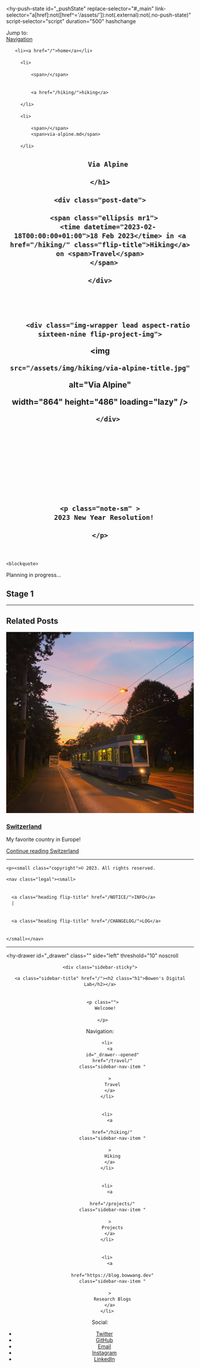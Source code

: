 <!DOCTYPE html>
<html lang="en">







<head>
  




  <meta name="robots" content="noindex">



  
    
<!-- Begin Jekyll SEO tag v2.8.0 -->
<title>Via Alpine | Bowen’s Digital Lab</title>
<meta name="generator" content="Jekyll v3.9.3" />
<meta property="og:title" content="Via Alpine" />
<meta name="author" content="Bowen Wang" />
<meta property="og:locale" content="en" />
<meta name="description" content="2023 New Year Resolution!" />
<meta property="og:description" content="2023 New Year Resolution!" />
<link rel="canonical" href="https://bowwang.dev/hiking/via-alpine.md" />
<meta property="og:url" content="https://bowwang.dev/hiking/via-alpine.md" />
<meta property="og:site_name" content="Bowen’s Digital Lab" />
<meta property="og:image" content="https://bowwang.dev/assets/img/hiking/via-alpine-title.jpg" />
<meta property="og:type" content="article" />
<meta property="article:published_time" content="2023-02-18T00:00:00+01:00" />
<meta name="twitter:card" content="summary_large_image" />
<meta property="twitter:image" content="https://bowwang.dev/assets/img/hiking/via-alpine-title.jpg" />
<meta property="twitter:title" content="Via Alpine" />
<script type="application/ld+json">
{"@context":"https://schema.org","@type":"BlogPosting","author":{"@type":"Person","name":"Bowen Wang"},"dateModified":"2023-02-18T00:00:00+01:00","datePublished":"2023-02-18T00:00:00+01:00","description":"2023 New Year Resolution!","headline":"Via Alpine","image":"https://bowwang.dev/assets/img/hiking/via-alpine-title.jpg","mainEntityOfPage":{"@type":"WebPage","@id":"https://bowwang.dev/hiking/via-alpine.md"},"url":"https://bowwang.dev/hiking/via-alpine.md"}</script>
<!-- End Jekyll SEO tag -->


  

  



  <meta name="theme-color" content="rgb(25,55,71)">


<meta charset="utf-8">
<meta name="viewport" content="width=device-width, initial-scale=1, maximum-scale=1, user-scalable=no">
<meta http-equiv="x-ua-compatible" content="ie=edge">

<meta name="mobile-web-app-capable" content="yes">

<meta name="apple-mobile-web-app-capable" content="yes">
<meta name="apple-mobile-web-app-title" content="Bowen's Digital Lab">
<meta name="apple-mobile-web-app-status-bar-style" content="default">

<meta name="application-name" content="Bowen's Digital Lab">

<meta name="generator" content="Hydejack v9.1.6" />


<link rel="alternate" href="https://bowwang.dev/hiking/via-alpine.md" hreflang="en">

<link type="application/atom+xml" rel="alternate" href="https://bowwang.dev/feed.xml" title="Bowen&apos;s Digital Lab" />


<link rel="shortcut icon"    href="/assets/icons/favicon.ico">
<link rel="apple-touch-icon" href="/assets/icons/icon-192x192.png">

<link rel="manifest" href="/assets/site.webmanifest">

<link rel="dns-prefetch" href="https://fonts.googleapis.com"><link rel="dns-prefetch" href="https://fonts.gstatic.com">



<link rel="preload" href="/assets/img/swipe.svg" as="image" id="_hrefSwipeSVG">

<link rel="dns-prefetch" href="/assets/js/search-worker-9.1.6.js" as="worker" id="_hrefSearch">





<script>!function(r,c){"use strict";function a(e,t,n,o){e.addEventListener?e.addEventListener(t,n,o):e.attachEvent?e.attachEvent("on"+t,n):e["on"+t]=n}r.loadJS=function(e,t){var n=c.createElement("script"),e=(n.src=e,t&&a(n,"load",t,{once:!0}),c.scripts[0]);return e.parentNode.insertBefore(n,e),n},r._loaded=!1,r.loadJSDeferred=function(e,t){var n=c.createElement("script");function o(){r._loaded=!0,t&&a(n,"load",t,{once:!0});var e=c.scripts[0];e.parentNode.insertBefore(n,e)}return n.src=e,r._loaded?o():a(r,"load",o,{once:!0}),n},r.setRel=r.setRelStylesheet=function(e){a(c.getElementById(e),"load",function(){this.rel="stylesheet"},{once:!0})}}(window,document);
!function(a){"use strict";var b=function(b,c,d){function e(a){return h.body?a():void setTimeout(function(){e(a)})}function f(){i.addEventListener&&i.removeEventListener("load",f),i.media=d||"all"}var g,h=a.document,i=h.createElement("link");if(c)g=c;else{var j=(h.body||h.getElementsByTagName("head")[0]).childNodes;g=j[j.length-1]}var k=h.styleSheets;i.rel="stylesheet",i.href=b,i.media="only x",e(function(){g.parentNode.insertBefore(i,c?g:g.nextSibling)});var l=function(a){for(var b=i.href,c=k.length;c--;)if(k[c].href===b)return a();setTimeout(function(){l(a)})};return i.addEventListener&&i.addEventListener("load",f),i.onloadcssdefined=l,l(f),i};"undefined"!=typeof exports?exports.loadCSS=b:a.loadCSS=b}("undefined"!=typeof global?global:this);
!function(a){if(a.loadCSS){var b=loadCSS.relpreload={};if(b.support=function(){try{return a.document.createElement("link").relList.supports("preload")}catch(b){return!1}},b.poly=function(){for(var b=a.document.getElementsByTagName("link"),c=0;c<b.length;c++){var d=b[c];"preload"===d.rel&&"style"===d.getAttribute("as")&&(a.loadCSS(d.href,d,d.getAttribute("media")),d.rel=null)}},!b.support()){b.poly();var c=a.setInterval(b.poly,300);a.addEventListener&&a.addEventListener("load",function(){b.poly(),a.clearInterval(c)}),a.attachEvent&&a.attachEvent("onload",function(){a.clearInterval(c)})}}}(this);
!function(w) {
  w._baseURL = '/';
  w._publicPath = '/assets/js/';
  w._noPushState = false;
  w._noDrawer = false;
  w._noNavbar = false;
  w._noToc = false;
  w._noSearch = false;
  w._advertise = false;
  w._search = {
    DATA_URL: '/assets/sitedata.json?no-cache',
    STORAGE_KEY: 'mini-search/',
    INDEX_KEY: 'index--2023-02-20T22:44:56+01:00',
  };
  w._clapButton = true;
}(window);</script>


<script async src="/assets/bower_components/MathJax/es5/tex-mml-chtml.js" id="_MathJax"></script>


<!--[if gt IE 8]><!---->

  




<link rel="stylesheet" href="/assets/css/hydejack-9.1.6.css" id="_stylePreload">
<link rel="stylesheet" href="/assets/icomoon/style.css" id="_iconsPreload">
<link rel="stylesheet" href="https://fonts.googleapis.com/css?family=Roboto+Slab:700%7CNoto+Sans:400,400i,700,700i&display=swap" id="_fontsPreload">



  <style id="_pageStyle">

html{--accent-color: rgb(79,177,186);--accent-color-faded: rgba(79,177,186,0.5);--accent-color-highlight: rgba(79,177,186,0.1);--accent-color-darkened: #409ba3;--theme-color: rgb(25,55,71);--dark-mode-body-bg: #2a2d2f;--dark-mode-border-color: #363a3d}

</style>


<!--<![endif]-->





</head>

<body class="no-break-layout">
  
<script>
  window._sunrise = 6;
  window._sunset =  18;
  !function(e,s){var d="light-mode",o="dark-mode",a=(new Date).getHours();"matchMedia"in e&&e.matchMedia("(prefers-color-scheme)")||(e=(a=a<=e._sunrise||a>=e._sunset?o:d)==o?d:o,s.body.classList.add(a),s.body.classList.remove(e))}(window,document);

</script>



<hy-push-state
  id="_pushState"
  replace-selector="#_main"
  link-selector="a[href]:not([href^='/assets/']):not(.external):not(.no-push-state)"
  script-selector="script"
  duration="500"
  hashchange
>
  
  
  <div id="_navbar" class="navbar fixed-top">
  <div class="content">
    <span class="sr-only">Jump to:</span>
    <div class="nav-btn-bar">
      <a id="_menu" class="nav-btn no-hover" href="#_drawer--opened">
        <span class="sr-only">Navigation</span>
        <span class="icon-menu"></span>
      </a>
      <div class="nav-span"></div>
    </div>
  </div>
</div>
<hr class="sr-only" hidden />

  <main
  id="_main"
  class="content layout-post"
  role="main"
>
  <nav id="breadcrumbs" class="screen-only"><ul>
  
  
    <li><a href="/">home</a></li>
    
      <li>
        
          <span>/</span>
          
          
          <a href="/hiking/">hiking</a>
        
      </li>
    
      <li>
        
          <span>/</span>
          <span>via-alpine.md</span>
        
      </li>
    
  
</ul></nav>
  










<article id="post-hiking-via-alpine" class="page post mb6" role="article">
  <header>
    <h1 class="post-title flip-project-title">
      
        Via Alpine
      
    </h1>

    <div class="post-date">
      
      <span class="ellipsis mr1">
        <time datetime="2023-02-18T00:00:00+01:00">18 Feb 2023</time> in <a href="/hiking/" class="flip-title">Hiking</a> on <span>Travel</span>
      </span>
      
    </div>

    
    
      
        <div class="img-wrapper lead aspect-ratio sixteen-nine flip-project-img">
          


<img
  
    src="/assets/img/hiking/via-alpine-title.jpg"
  
  alt="Via Alpine"
  
  
  width="864"
  height="486"
  loading="lazy"
/>

        </div>
      
      
    

    



  
    <p class="note-sm" >
      2023 New Year Resolution!

    </p>
  


  </header>

  
    <blockquote>
  <p>Planning in progress…</p>
</blockquote>

<h2 id="stage-1">Stage 1</h2>

  
</article>



  <hr class="dingbat related mb6" />






  
    


  

  
    


  <aside class="other-projects related mb0" role="complementary">  <h2>Related Posts</h2>  <div class="columns">          <div class="column column-1-2">                  <article class="project-card">  <a href="/travel/switzerland.md" class="no-hover no-print-link flip-project" tabindex="-1">    <div class="project-card-img aspect-ratio sixteen-nine flip-project-img">              <img      src="/assets/img/travel/switzerland-title.jpg"    alt="Switzerland"      width="864"  height="486"  loading="lazy"/>          </div>  </a>  <h3 class="project-card-title flip-project-title">    <a href="/travel/switzerland.md" class="flip-title">Switzerland</a>  </h3>      <p class="project-card-text fine" property="disambiguatingDescription">      My favorite country in Europe!    </p>      <a class="fill-card no-hover" href="/travel/switzerland.md" tabindex="-1"><span class="sr-only">Continue reading Switzerland</span></a></article>              </div>      </div></aside>

  

  
    

  


  
<footer class="content" role="contentinfo">
  <hr/>
  
    <p><small class="copyright">© 2023. All rights reserved.
</small></p>
  
  
    <nav class="legal"><small>
    
      
      <a class="heading flip-title" href="/NOTICE/">INFO</a>
      |
    
      
      <a class="heading flip-title" href="/CHANGELOG/">LOG</a>
      
    
    </small></nav>
  
  
  <hr class="sr-only"/>
</footer>


</main>

  <hy-drawer
  id="_drawer"
  class=""
  side="left"
  threshold="10"
  noscroll
  
>
  <header id="_sidebar" class="sidebar" role="banner">
    




<div class="sidebar-bg sidebar-overlay" style="background-color:rgb(25,55,71);background-image:url(/assets/img/background.jpeg)"></div>

    <div class="sidebar-sticky">
  <div class="sidebar-about">
    
    <a class="sidebar-title" href="/"><h2 class="h1">Bowen's Digital Lab</h2></a>
    
    
      <p class="">
        Welcome!

      </p>
    
  </div>

  <nav class="sidebar-nav heading" role="navigation">
    <span class="sr-only">Navigation:</span>
<ul>
  
    
      
      <li>
        <a
          id="_drawer--opened"
          href="/travel/"
          class="sidebar-nav-item "
          
        >
          Travel
        </a>
      </li>
    
      
      <li>
        <a
          
          href="/hiking/"
          class="sidebar-nav-item "
          
        >
          Hiking
        </a>
      </li>
    
      
      <li>
        <a
          
          href="/projects/"
          class="sidebar-nav-item "
          
        >
          Projects
        </a>
      </li>
    
      
      <li>
        <a
          
          href="https://blog.bowwang.dev"
          class="sidebar-nav-item "
          
        >
          Research Blogs
        </a>
      </li>
    
  
</ul>

  </nav>

  
  <div class="sidebar-social">
    <span class="sr-only">Social:</span>
<ul>
  
    
      



  

  
  
  
  

  

  

  <li>
    <a href="https://twitter.com/Bowen_Wwwww" title="Twitter" class="no-mark-external">
      <span class="icon-twitter"></span>
      <span class="sr-only">Twitter</span>
    </a>
  </li>


    
      



  

  
  
  
  

  

  

  <li>
    <a href="https://github.com/bowwang-tech" title="GitHub" class="no-mark-external">
      <span class="icon-github"></span>
      <span class="sr-only">GitHub</span>
    </a>
  </li>


    
      



  

  
  
  
  

  

  

  <li>
    <a href="mailto:blog.bowwang@gmail.com" title="Email" class="no-mark-external">
      <span class="icon-mail"></span>
      <span class="sr-only">Email</span>
    </a>
  </li>


    
      



  

  
  
  
  

  

  

  <li>
    <a href="https://instagram.com/bowen.w.www" title="Instagram" class="no-mark-external">
      <span class="icon-instagram"></span>
      <span class="sr-only">Instagram</span>
    </a>
  </li>


    
      



  

  
  
  
  

  

  

  <li>
    <a href="https://www.linkedin.com/in/bowen-wang-5863591a7" title="LinkedIn" class="no-mark-external">
      <span class="icon-linkedin2"></span>
      <span class="sr-only">LinkedIn</span>
    </a>
  </li>


    
  
</ul>

  </div>
</div>
  </header>
</hy-drawer>
<hr class="sr-only" hidden />

</hy-push-state>


  <!--[if gt IE 10]><!---->
  <script nomodule>!function(){var t,n=document.createElement("script");!("noModule"in n)&&"onbeforeload"in n&&(t=!1,document.addEventListener("beforeload",function(e){if(e.target===n)t=!0;else if(!e.target.hasAttribute("nomodule")||!t)return;e.preventDefault()},!0),n.type="module",n.src=".",document.head.appendChild(n),n.remove())}();
</script>
  <script src="/assets/js/hydejack-9.1.6.js" type="module"></script>
  <script src="/assets/js/LEGACY-hydejack-9.1.6.js" nomodule defer></script>
  

  

  <script type="module">
    if ('serviceWorker' in navigator) {
      /**/
      navigator.serviceWorker.getRegistration()
        .then(r => r.unregister())
        .catch(() => {});
      /**/
    }
  </script>
<!--<![endif]-->
  



<div hidden>
  
  <h2 class="sr-only">Templates (for web app):</h2>

  <template id="_animation-template">
  <div class="animation-main fixed-top">
    <nav id="breadcrumbs" class="screen-only"><ul>
  
  
</ul></nav>
    <div class="content">
      <div class="page"></div>
    </div>
  </div>
</template>

  <template id="_loading-template">
  <div class="loading nav-btn fr">
    <span class="sr-only">Loading…</span>
    <span class="icon-cog"></span>
  </div>
</template>

  <template id="_error-template">
  <div class="page">
    <h1 class="page-title">Error</h1>
    
    
    <p class="lead">
      Sorry, an error occurred while loading <a class="this-link" href=""></a>.

    </p>
  </div>
</template>

  <template id="_permalink-template">
  <a href="#" class="permalink">
    <span class="sr-only">Permalink</span>
    <span class="content-hash"></span>
  </a>
</template>

  
  
    <template id="_dark-mode-template">
  <button id="_dark-mode" class="nav-btn no-hover" >
    <span class="sr-only">Dark Mode</span>
    <span class="icon-brightness-contrast"></span>
  </button>
</template>

  
  
    <template id="_search-template">
  <button id="_search" class="nav-btn no-hover">
    <label class="sr-only" for="_search-input">Search</label>
    <span class="icon-search"></span>
  </button>
  <div id="_search-box">
    <div class="nav-btn">
      <span class="icon-search"></span>
    </div>
    <input 
      id="_search-input"
      type="search"
      class="form-control form-control-lg nav-btn"
      placeholder="Build with JEKYLL_ENV=production to enable search."
    />
    <button type="reset" class="nav-btn no-hover">
      <span class="sr-only">Close</span>
      <span class="icon-cross"></span>
    </button>
  </div>
  <div id="_hits"></div>
</template>

  
</div>

</body>
</html>
